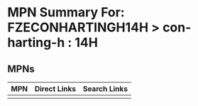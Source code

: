 



# MPN Summary For: FZECONHARTINGH14H > con-harting-h : 14H

## MPNs
  

|MPN|Direct Links|Search Links|
| :--- | :--- | :--- |
||||
